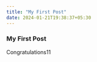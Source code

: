 ```yaml
---
title: "My First Post"
date: 2024-01-21T19:38:37+05:30
---
```



### My First Post

Congratulations11

